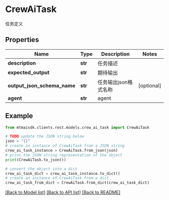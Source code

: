 # CrewAiTask

任务定义

## Properties

Name | Type | Description | Notes
------------ | ------------- | ------------- | -------------
**description** | **str** | 任务描述 | 
**expected_output** | **str** | 期待输出 | 
**output_json_schema_name** | **str** | 任务输出json格式名称 | [optional] 
**agent** | **str** | agent | 

## Example

```python
from mtmaisdk.clients.rest.models.crew_ai_task import CrewAiTask

# TODO update the JSON string below
json = "{}"
# create an instance of CrewAiTask from a JSON string
crew_ai_task_instance = CrewAiTask.from_json(json)
# print the JSON string representation of the object
print(CrewAiTask.to_json())

# convert the object into a dict
crew_ai_task_dict = crew_ai_task_instance.to_dict()
# create an instance of CrewAiTask from a dict
crew_ai_task_from_dict = CrewAiTask.from_dict(crew_ai_task_dict)
```
[[Back to Model list]](../README.md#documentation-for-models) [[Back to API list]](../README.md#documentation-for-api-endpoints) [[Back to README]](../README.md)



